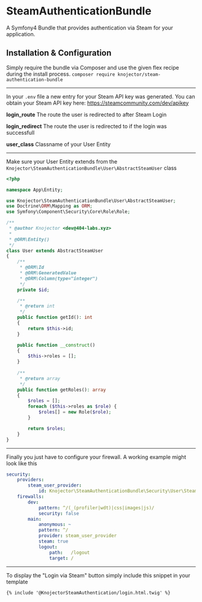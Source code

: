 
# SteamAuthenticationBundle
A Symfony4 Bundle that provides authentication via Steam for your application.

## Installation & Configuration

Simply require the bundle via Composer and use the given flex recipe during the install process.
`composer require knojector/steam-authentication-bundle`

----------
In your `.env`  file a new entry for your Steam API key was generated. You can obtain your Steam API key here: https://steamcommunity.com/dev/apikey

**login_route** The route the user is redirected to after Steam Login

**login_redirect** The route the user is redirected to if the login was successfull

**user_class** Classname of your User Entity

----------
Make sure your User Entity extends from the `Knojector\SteamAuthenticationBundle\User\AbstractSteamUser` class
```php
<?php

namespace App\Entity;

use Knojector\SteamAuthenticationBundle\User\AbstractSteamUser;
use Doctrine\ORM\Mapping as ORM;
use Symfony\Component\Security\Core\Role\Role;

/**
 * @author Knojector <dev@404-labs.xyz>
 *
 * @ORM\Entity()
 */
class User extends AbstractSteamUser
{
    /**
     * @ORM\Id
     * @ORM\GeneratedValue
     * @ORM\Column(type="integer")
     */
    private $id;

    /**
     * @return int
     */
    public function getId(): int
    {
        return $this->id;
    }

    public function __construct()
    {
        $this->roles = [];
    }
    
    /**
     * @return array
     */
    public function getRoles(): array
    {
        $roles = [];
        foreach ($this->roles as $role) {
            $roles[] = new Role($role);
        }

        return $roles;
    }
}
```


----------

Finally you just have to configure your firewall. A working example might look like this
```yaml
security:
    providers:
        steam_user_provider:
            id: Knojector\SteamAuthenticationBundle\Security\User\SteamUserProvider
    firewalls:
        dev:
            pattern: ^/(_(profiler|wdt)|css|images|js)/
            security: false
        main:
            anonymous: ~
            pattern: ^/
            provider: steam_user_provider
            steam: true
            logout:
                path:   /logout
                target: /

```

----------

To display the "Login via Steam" button simply include this snippet in your template
```twig
{% include '@KnojectorSteamAuthentication/login.html.twig' %}
```
